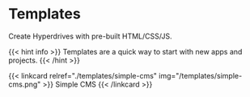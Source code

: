 # Templates

Create Hyperdrives with pre-built HTML/CSS/JS.

{{< hint info >}}
Templates are a quick way to start with new apps and projects.
{{< /hint >}}

{{< linkcard relref="./templates/simple-cms" img="/templates/simple-cms.png" >}}
  Simple CMS
{{< /linkcard >}}
